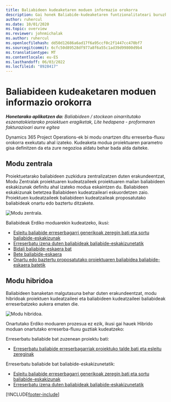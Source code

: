 ```yaml
---
title: Baliabideen kudeaketaren moduen informazio orokorra
description: Gai honek Baliabide-kudeaketaren funtzionalitateari buruzko informazioa ematen du Dynamics 365 Project Operations-en.
author: ruhercul
ms.date: 10/01/2020
ms.topic: overview
ms.reviewer: johnmichalak
ms.author: ruhercul
ms.openlocfilehash: dd50d12686a6ad17f6a95ccf0c2f1447cc470bf7
ms.sourcegitcommit: 6cfc50d89528df977a8f6a55c1ad39d99800d9b4
ms.translationtype: MT
ms.contentlocale: eu-ES
ms.lasthandoff: 06/03/2022
ms.locfileid: "8928417"
---
```

# <a name="resource-management-modes-overview"></a>Baliabideen kudeaketaren moduen informazio orokorra

_**Honetarako aplikatzen da:** Baliabideen / stockean oinarritutako eszenatokietarako proiektuen eragiketak, Lite hedapena - proformaren fakturazioari aurre egitea_


Dynamics 365 Project Operations-ek bi modu onartzen ditu erreserba-fluxu orokorra exekutatu ahal izateko. Kudeaketa modua proiektuaren parametro gisa definitzen da eta zure negozioa aldatu behar bada alda daiteke.    

## <a name="central-mode"></a>Modu zentrala
Proiektuetarako baliabideen zuzkidura zentralizatzen duten erakundeentzat, Modu Zentralak proiektuaren kudeatzaileek proiektuaren mailan baliabideen eskakizunak definitu ahal izateko modua eskaintzen du. Baliabideen eskakizunak betetzea Baliabideen kudeatzaileari eskuordetzen zaio. Proiektuen kudeatzaileek baliabideen kudeatzaileak proposatutako baliabideak onartu edo baztertu ditzakete.

![Modu zentrala.](./media/resource-management-central.png)

Baliabideak Erdiko moduarekin kudeatzeko, ikusi:

- [Esleitu baliabide erreserbagarri generikoak zeregin bati eta sortu baliabide-eskakizunak](/dynamics365/project-service/assign-generic-bookable-resource)
- [Erreserbatu izena duten baliabideak baliabide-eskakizunetatik](/dynamics365/project-service/book-named-resource)
- [Bidali baliabide-eskaera bat](/dynamics365/project-service/submit-resource-request)
- [Bete baliabide-eskaera](/dynamics365/project-service/resource-management-fulfill-requests)
- [Onartu edo baztertu proposatutako proiektuaren baliabidea baliabide-eskaera batetik](/dynamics365/project-service/accept-reject-proposed-resource)

## <a name="hybrid-mode"></a>Modu hibridoa
Baliabideen banaketan malgutasuna behar duten erakundeentzat, modu hibridoak proiektuen kudeatzaileei eta baliabideen kudeatzaileei baliabideak erreserbatzeko aukera ematen die.

![Modu hibridoa.](./media/resource-management-hybrid.png)

Onartutako Erdiko moduaren prozesua ez ezik, ikusi gai hauek Hibrido moduan onartutako erreserba-fluxu guztiak kudeatzeko:

Erreserbatu baliabide bat zuzenean proiektu bati:
- [Erreserbatu baliabide erreserbagarriak proiektuko talde bati eta esleitu zereginak](/dynamics365/project-service/assign-named-bookable-resource)

Erreserbatu baliabide bat baliabide-eskakizunetatik:
- [Esleitu baliabide erreserbagarri generikoak zeregin bati eta sortu baliabide-eskakizunak](/dynamics365/project-service/assign-generic-bookable-resource)
- [Erreserbatu izena duten baliabideak baliabide-eskakizunetatik](/dynamics365/project-service/book-named-resource)


[!INCLUDE[footer-include](../includes/footer-banner.md)]